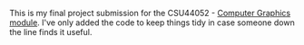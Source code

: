 This is my final project submission for the CSU44052 - [Computer Graphics module](https://teaching.scss.tcd.ie/module/csu44052-computer-graphics/). I've only added the code to keep things tidy in case someone down the line finds it useful.